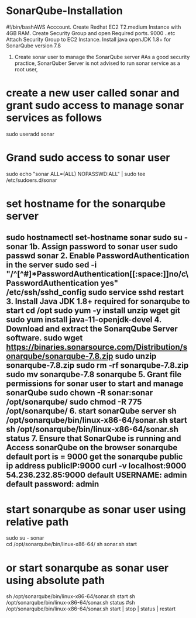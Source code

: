 # SonarQube-Installation

#!/bin/bashAWS Acccount.
Create Redhat EC2 T2.medium Instance with 4GB RAM.
Create Security Group and open Required ports.
9000 ..etc
Attach Security Group to EC2 Instance.
Install java openJDK 1.8+ for SonarQube version 7.8
1. Create sonar user to manage the SonarQube server
#As a good security practice, SonarQuber Server is not advised to run sonar service as a root user, 
# create a new user called sonar and grant sudo access to manage sonar services as follows

sudo useradd sonar
# Grand sudo access to sonar user
sudo echo "sonar ALL=(ALL) NOPASSWD:ALL" | sudo tee /etc/sudoers.d/sonar
# set hostname for the sonarqube server
sudo hostnamectl set-hostname sonar 
sudo su - sonar
1b. Assign password to sonar user
sudo passwd sonar
2. Enable PasswordAuthentication in the server
sudo sed -i "/^[^#]*PasswordAuthentication[[:space:]]no/c\PasswordAuthentication yes" /etc/ssh/sshd_config
sudo service sshd restart
3. Install Java JDK 1.8+ required for sonarqube to start
cd /opt
sudo yum -y install unzip wget git
sudo yum install  java-11-openjdk-devel
4. Download and extract the SonarqQube Server software.
sudo wget https://binaries.sonarsource.com/Distribution/sonarqube/sonarqube-7.8.zip
sudo unzip sonarqube-7.8.zip
sudo rm -rf sonarqube-7.8.zip
sudo mv sonarqube-7.8 sonarqube
5. Grant file permissions for sonar user to start and manage sonarQube
sudo chown -R sonar:sonar /opt/sonarqube/
sudo chmod -R 775 /opt/sonarqube/
6. start sonarQube server
sh /opt/sonarqube/bin/linux-x86-64/sonar.sh start 
sh /opt/sonarqube/bin/linux-x86-64/sonar.sh status
7. Ensure that SonarQube is running and Access sonarQube on the browser
sonarqube default port is = 9000
get the sonarqube public ip address
publicIP:9000
curl -v localhost:9000
54.236.232.85:9000
default USERNAME: admin
default password: admin
-------------------------------------------------------------------
# start sonarqube as sonar user using relative path
sudo su - sonar  
cd /opt/sonarqube/bin/linux-x86-64/ 
sh sonar.sh start
# or start sonarqube as sonar user using absolute path
sh /opt/sonarqube/bin/linux-x86-64/sonar.sh start 
sh /opt/sonarqube/bin/linux-x86-64/sonar.sh status
#sh /opt/sonarqube/bin/linux-x86-64/sonar.sh start | stop | status | restart
